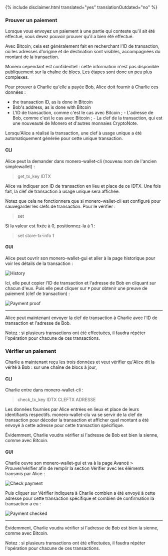 {% include disclaimer.html translated="yes" translationOutdated="no" %}

### Prouver un paiement

Lorsque vous envoyez un paiement à une partie qui conteste qu'il ait été
effectué, vous devez pouvoir prouver qu'il a bien été effectué.

Avec Bitcoin, cela est généralement fait en recherchant l'ID de transaction,
où les adresses d'origine et de destination sont visibles, accompagnées du
montant de la transaction.

Monero cependant est confidentiel : cette information n'est pas disponible
publiquement sur la chaîne de blocs. Les étapes sont donc un peu plus
complexes.

Pour prouver à Charlie qu'elle a payée Bob, Alice doit fournir à Charlie ces
données :

- the transaction ID, as is done in Bitcoin
- Bob's address, as is done with Bitcoin
- L'ID de transaction, comme c'est le cas avec Bitcoin ; - L'adresse de Bob,
  comme c'est le cas avec Bitcoin ; - La clef de la transaction, qui est une
  nouveauté de Monero et d'autres monnaies CryptoNote.

Lorsqu'Alice a réalisé la transaction, une clef à usage unique a été
automatiquement générée pour cette unique transaction.

#### CLI

Alice peut la demander dans monero-wallet-cli (nouveau nom de l'ancien
simplewallet) :

> get_tx_key IDTX

Alice va indiquer son ID de transaction en lieu et place de ce IDTX. Une
fois fait, la clef de transaction à usage unique sera affichée.

Notez que cela ne fonctionnera que si monero-wallet-cli est configuré pour
sauvegarder les clefs de transaction. Pour le vérifier :

> set

Si la valeur est fixée à 0, positionnez-la à 1 :

> set store-tx-info 1

#### GUI

Alice peut ouvrir son monero-wallet-gui et aller à la page historique pour
voir les détails de la transaction :

![History](/img/resources/user-guides/en/prove-payment/history.png)

Ici, elle peut copier l'ID de transaction et l'adresse de Bob en cliquant
sur chacun d'eux.  Puis elle peut cliquer sur `P` pour obtenir une preuve de
paiement (clef de transaction) :

![Payment
proof](/img/resources/user-guides/en/prove-payment/payment-proof.png)


---

Alice peut maintenant envoyer la clef de transaction à Charlie avec l'ID de
transaction et l'adresse de Bob.

Notez : si plusieurs transactions ont été effectuées, il faudra répéter
l'opération pour chacune de ces transactions.

### Vérifier un paiement

Charlie a maintenant reçu les trois données et veut vérifier qu'Alice dit la
vérité à Bob : sur une chaîne de blocs à jour,

#### CLI

Charlie entre dans monero-wallet-cli :

> check_tx_key IDTX CLEFTX ADRESSE

Les données fournies par Alice entrées en lieux et place de leurs
identifiants respectifs. monero-wallet-clu va se servir de la clef de
transaction pour décoder la transaction et afficher quel montant a été
envoyé à cette adresse pour cette transaction spécifique.

Évidemment, Charlie voudra vérifier si l'adresse de Bob est bien la sienne,
comme avec Bitcoin.

#### GUI

Charlie ouvre son monero-wallet-gui et va à la page Avancé > Prouver/vérifier afin de remplir la section Vérifier avec les éléments transmis par Alice :

![Check
payment](/img/resources/user-guides/en/prove-payment/check-payment.png)

Puis cliquer sur Vérifier indiquera à Charlie combien a été envoyé à cette
adresse pour cette transaction spécifique et combien de confirmation la
transaction a eu :

![Payment
checked](/img/resources/user-guides/en/prove-payment/payment-checked.png)


---

Évidemment, Charlie voudra vérifier si l'adresse de Bob est bien la sienne,
comme avec Bitcoin.

Notez : si plusieurs transactions ont été effectuées, il faudra répéter
l'opération pour chacune de ces transactions.
